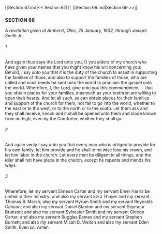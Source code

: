 [[Section 67.md|<< Section 67]]  |  [[Section 69.md|Section 69 >>]]

### SECTION 68

*A revelation given at Amherst, Ohio, 25 January, 1832, through Joseph Smith Jr.*

###### 1
And again thus says the Lord unto you, O you elders of my church who have given your names that you might know his will concerning you: Behold, I say unto you that it is the duty of the church to assist in supporting the families of those, and also to support the families of those, who are called and must needs be sent unto the world to proclaim the gospel unto the world. Wherefore, I, the Lord, give unto you this commandment — that you obtain places for your families, inasmuch as your brethren are willing to open their hearts. And let all such, as can obtain places for their families and support of the church for them, not fail to go into the world, whether to the east or to the west, or to the north or to the south. Let them ask and they shall receive, knock and it shall be opened unto them and made known from on high, even by the Comforter, whither they shall go.

###### 2
And again verily I say unto you that every man who is obliged to provide for his own family, let him provide and he shall in no wise lose his crown, and let him labor in the church. Let every man be diligent in all things, and the idler shall not have place in the church, except he repents and mends his ways.

###### 3
Wherefore, let my servant Simeon Carter and my servant Emer Harris be united in their ministry; and also my servant Ezra Thayer and my servant Thomas B. Marsh; also my servant Hyrum Smith and my servant Reynolds Cahoon; and also my servant Daniel Stanton and my servant Seymour Brunson; and also my servant Sylvester Smith and my servant Gideon Carter; and also my servant Ruggles Eames and my servant Stephen Burnett; and also my servant Micah B. Welton and also my servant Eden Smith. Even so. Amen.